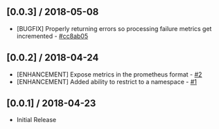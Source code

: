 ## [0.0.3] / 2018-05-08

- [BUGFIX] Properly returning errors so processing failure metrics get incremented - [#cc8ab05](//github.com/jeffersongirao/source-ranges-controller/commit/cc8ab0526351ff159139df9dfac1d8737307a3f0)

## [0.0.2] / 2018-04-24

- [ENHANCEMENT] Expose metrics in the prometheus format - [#2](//github.com/jeffersongirao/source-ranges-controller/issues/2)
- [ENHANCEMENT] Added ability to restrict to a namespace - [#1](//github.com/jeffersongirao/source-ranges-controller/issues/1)

## [0.0.1] / 2018-04-23

- Initial Release
